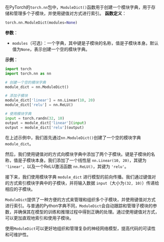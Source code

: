 在PyTorch的`torch.nn`包中，`ModuleDict()`函数用于创建一个模块字典，用于存储和管理多个子模块，并使用键值对方式进行索引。
**函数定义**：
```python
torch.nn.ModuleDict(modules=None)
```

**参数**：
- `modules`（可选）：一个字典，其中键是子模块的名称，值是子模块本身。默认值为`None`，表示创建一个空的模块字典。

**示例**：
```python
import torch
import torch.nn as nn

# 创建一个空的模块字典
module_dict = nn.ModuleDict()

# 添加子模块
module_dict['linear'] = nn.Linear(10, 20)
module_dict['relu'] = nn.ReLU()

# 使用模块字典
input = torch.randn(32, 10)
output = module_dict['linear'](input)
output = module_dict['relu'](output)
```

在上述示例中，我们首先通过`nn.ModuleDict()`创建了一个空的模块字典 `module_dict`。

然后，我们使用键值对的方式向模块字典中添加了两个子模块。键是子模块的名称，值是子模块本身。我们添加了一个线性层 `nn.Linear(10, 20)`，其键为 `'linear'`，以及一个ReLU激活函数 `nn.ReLU()`，其键为 `'relu'`。

接下来，我们使用模块字典 `module_dict` 进行模型的前向传播。我们通过键值对的方式索引模块字典中的子模块，并将输入数据 `input`（大小为`(32, 10)`）传递给相应的子模块。

`ModuleDict`提供了一种方便的方式来管理和组织多个子模块，并使用键值对方式进行索引。与普通的Python字典不同，`ModuleDict`会自动跟踪和管理子模块的参数，并确保其在模型的训练和推理过程中得到正确的处理。通过使用键值对方式，可以更加直观地索引和使用子模块。

使用`ModuleDict`可以更好地组织和管理复杂的神经网络模型，提高代码的可读性和可维护性。